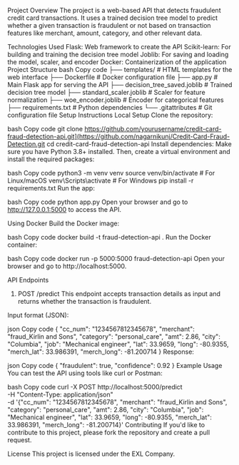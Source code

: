 Project Overview
The project is a web-based API that detects fraudulent credit card transactions. It uses a trained decision tree model to predict whether a given transaction is fraudulent or not based on transaction features like merchant, amount, category, and other relevant data.

Technologies Used
Flask: Web framework to create the API
Scikit-learn: For building and training the decision tree model
Joblib: For saving and loading the model, scaler, and encoder
Docker: Containerization of the application
Project Structure
bash
Copy code
├── templates/                  # HTML templates for the web interface
├── Dockerfile                  # Docker configuration file
├── app.py                      # Main Flask app for serving the API
├── decision_tree_saved.joblib   # Trained decision tree model
├── standard_scaler.joblib       # Scaler for feature normalization
├── woe_encoder.joblib           # Encoder for categorical features
├── requirements.txt            # Python dependencies
└── .gitattributes               # Git configuration file
Setup Instructions
Local Setup
Clone the repository:

bash
Copy code
git clone https://github.com/yourusername/credit-card-fraud-detection-api.git](https://github.com/nagarnikunj/Credit-Card-Fraud-Detection.git
cd credit-card-fraud-detection-api
Install dependencies: Make sure you have Python 3.8+ installed. Then, create a virtual environment and install the required packages:

bash
Copy code
python3 -m venv venv
source venv/bin/activate  # For Linux/macOS
venv\Scripts\activate     # For Windows
pip install -r requirements.txt
Run the app:

bash
Copy code
python app.py
Open your browser and go to http://127.0.0.1:5000 to access the API.

Using Docker
Build the Docker image:

bash
Copy code
docker build -t fraud-detection-api .
Run the Docker container:

bash
Copy code
docker run -p 5000:5000 fraud-detection-api
Open your browser and go to http://localhost:5000.

API Endpoints
1. POST /predict
This endpoint accepts transaction details as input and returns whether the transaction is fraudulent.

Input format (JSON):

json
Copy code
{
    "cc_num": "1234567812345678",
    "merchant": "fraud_Kirlin and Sons",
    "category": "personal_care",
    "amt": 2.86,
    "city": "Columbia",
    "job": "Mechanical engineer",
    "lat": 33.9659,
    "long": -80.9355,
    "merch_lat": 33.986391,
    "merch_long": -81.200714
}
Response:

json
Copy code
{
    "fraudulent": true,
    "confidence": 0.92
}
Example Usage
You can test the API using tools like curl or Postman:

bash
Copy code
curl -X POST http://localhost:5000/predict \
    -H "Content-Type: application/json" \
    -d '{"cc_num": "1234567812345678", "merchant": "fraud_Kirlin and Sons", "category": "personal_care", "amt": 2.86, "city": "Columbia", "job": "Mechanical engineer", "lat": 33.9659, "long": -80.9355, "merch_lat": 33.986391, "merch_long": -81.200714}'
Contributing
If you'd like to contribute to this project, please fork the repository and create a pull request.

License
This project is licensed under the EXL Company.
